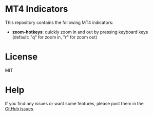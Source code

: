 # MT4 Indicators

This repository contains the following MT4 indicators:

* **zoom-hotkeys**: quickly zoom in and out by pressing keyboard keys (default: "q" for zoom in, "r" for zoom out)

# License
MIT

# Help

If you find any issues or want some features, please post them in the [GitHub issues](https://github.com/binarytek/mt4-indicators/issues).
